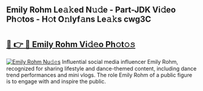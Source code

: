 ## Emily Rohm Le𝚊𝚔ed N𝚞𝚍e - Part-JDK Vi𝚍eo Ph𝚘tos - H𝚘t O𝚗lyf𝚊ns Le𝚊𝚔s cwg3C

# <h2><a href="http://hfcdzha.feru.top/?c=Emily+Rohm">🔗 👉 🔴 Emily Rohm Vi𝚍𝚎o Ph𝚘t𝚘𝚜</a></h2>

[![Emily Rohm Nu𝚍𝚎s](https://i.imgur.com/0TWrTi3.gif)](http://hfcdzha.feru.top/?c=Emily+Rohm)
Influential social media influencer Emily Rohm, recognized for sharing lifestyle and dance-themed content, including dance trend performances and mini vlogs. The role Emily Rohm of a public figure is to engage with and inspire the public. 
